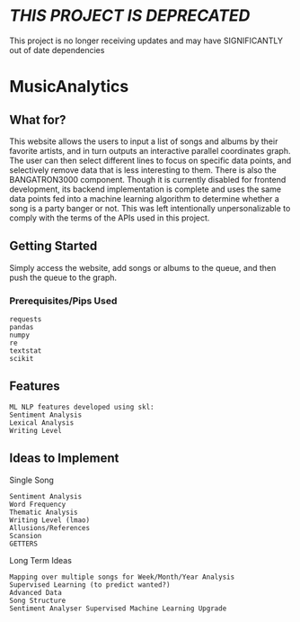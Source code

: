 # *THIS PROJECT IS DEPRECATED*
This project is no longer receiving updates and may have SIGNIFICANTLY out of date dependencies

# MusicAnalytics

## What for?
This website allows the users to input a list of songs and albums by their favorite artists, and in turn outputs an interactive parallel coordinates graph. The user can then select different lines to focus on specific data points, and selectively remove data that is less interesting to them. There is also the BANGATRON3000 component. Though it is currently disabled for frontend development, its backend implementation is complete and uses the same data points fed into a machine learning algorithm to determine whether a song is a party banger or not. This was left intentionally unpersonalizable to comply with the terms of the APIs used in this project.

## Getting Started
Simply access the website, add songs or albums to the queue, and then push the queue to the graph.

### Prerequisites/Pips Used

```
requests
pandas
numpy
re
textstat
scikit
```

## Features

```
ML NLP features developed using skl:
Sentiment Analysis
Lexical Analysis
Writing Level
```

## Ideas to Implement

Single Song
```
Sentiment Analysis
Word Frequency
Thematic Analysis
Writing Level (lmao)
Allusions/References
Scansion
GETTERS
```

Long Term Ideas
```
Mapping over multiple songs for Week/Month/Year Analysis
Supervised Learning (to predict wanted?)
Advanced Data
Song Structure
Sentiment Analyser Supervised Machine Learning Upgrade
```
